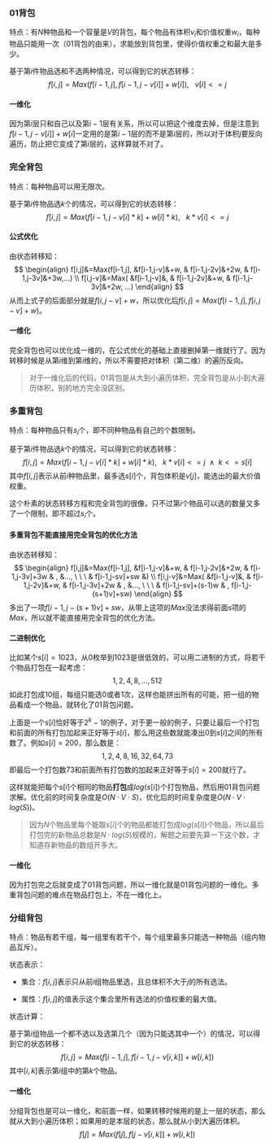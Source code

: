 ### 01背包

特点：有$N$种物品和一个容量是$V$的背包，每个物品有体积$v_i$和价值权重$w_i$，每种物品只能用一次（01背包的由来），求能放到背包里，使得价值权重之和最大是多少。

基于第$i$件物品选和不选两种情况，可以得到它的状态转移：
$$
f[i,j] = Max(f[i-1, j], f[i-1, j - v[i]] + w[i]), \ \ \ v[i] <= j
$$

#### 一维化

因为第$i$层只和自己以及第$i-1$层有关系，所以可以把这个维度去掉，但是注意到$f[i-1, j - v[i]] + w[i]$一定用的是第$i-1$层的而不是第$i$层的，所以对于体积$j$要反向遍历，防止把它变成了第$i$层的，这样算就不对了。

### 完全背包

特点：每种物品可以用无限次。

基于第$i$件物品选$k$个的情况，可以得到它的状态转移：
$$
f[i,j] = Max(f[i-1, j-v[i]*k] + w[i]*k), \ \ \ k * v[i] <= j
$$

#### 公式优化

由状态转移知：
$$
\begin{align}
f[i,j]&=Max(f[i-1,j], &f[i-1,j-v]&+w, & f[i-1,j-2v]&+2w, & f[i-1,j-3v]&+3w,...) \\
f[i,j-v]&=Max( &f[i-1,j-v]&, & f[i-1,j-2v]&+w, & f[i-1,j-3v]&+2w, ...)
\end{align}
$$
从而上式子的后面部分就是$f[i,j-v]+w$，所以优化后$f[i,j] = Max(f[i-1,j], f[i,j-v]+w)$。

#### 一维化

完全背包也可以优化成一维的，在公式优化的基础上直接删掉第一维就行了。因为转移时候是从第$i$维到第$i$维的，所以不需要把对体积（第二维）的遍历反向。

> 对于一维化后的代码，01背包是从大到小遍历体积，完全背包是从小到大遍历体积，别的地方完全没区别。

### 多重背包

特点：每种物品只有$s_i$个，即不同种物品有自己的个数限制。

基于第$i$件物品选$k$个的情况，可以得到它的状态转移：
$$
f[i,j] = Max(f[i-1, j-v[i]*k] + w[i]*k), \ \ \ k * v[i] <= j \ \ \wedge \ \ k <= s[i]
$$
其中$f[i,j]$表示从前$i$种物品里，最多选$s[i]$个，背包体积是$v[j]$，能选出的最大价值权重。

这个朴素的状态转移方程和完全背包的很像，只不过第$i$个物品可以选的数量又多了一个限制，即不超过$s_i$个。

#### 多重背包不能直接用完全背包的优化方法

由状态转移知：
$$
\begin{align}
f[i,j]&=Max(f[i-1,j], &f[i-1,j-v]&+w, & f[i-1,j-2v]&+2w, & f[i-1,j-3v]+3w & , &..., \ \ \ & f[i-1,j-sv]+sw &) \\
f[i,j-v]&=Max( &f[i-1,j-v]&, & f[i-1,j-2v]&+w, & f[i-1,j-3v]+2w & , &..., \ \ \ & f[i-1,j-sv]+(s-1)w & , f[i-1,j-(s+1)v]+sw)
\end{align}
$$
多出了一项$f[i-1,j-(s+1)v]+sw$，从带上这项的$Max$没法求得前面$s$项的$Max$，所以就不能直接用完全背包的优化方法。

#### 二进制优化

比如某个$s[i]=1023$，从$0$枚举到$1023$是很低效的，可以用二进制的方式，将若干个物品打包在一起考虑：
$$
1,2,4,8,...,512
$$
如此打包成$10$组，每组只能选$0$或者$1$次，这样也能拼出所有的可能，把一组的物品看成一个物品，就转化了01背包问题。

上面是一个$s[i]$恰好等于$2^k-1$的例子，对于更一般的例子，只要让最后一个打包和前面的所有打包加起来正好等于$s[i]$，那么用这些数就能凑出$0$到$s[i]$之间的所有数了。例如$s[i]=200$，那么数是：
$$
1,2,4,8,16,32,64,73
$$
即最后一个打包数$73$和前面所有打包数的加起来正好等于$s[i]=200$就行了。

这样就能把每个$s[i]$个相同的物品**打包**成$log(s[i])$个打包物品，然后用01背包问题求解。优化前的时间复杂度是$O(N \cdot V \cdot S)$，优化后的时间复杂度是$O(N \cdot V \cdot log(S))$。

> 因为$N$个物品里每个能取$s[i]$个的物品都能打包成$log(s[i])$个物品，所以最后打包完的新物品总数是$N\cdot log(S)$规模的，解题之前要先算一下这个数，才知道存新物品的数组开多大。

#### 一维化

因为打包完之后就变成了01背包问题，所以一维化就是01背包问题的一维化。多重背包问题的难点在物品打包上，不在一维化上。

### 分组背包

特点：物品有若干组，每一组里有若干个，每个组里最多只能选一种物品（组内物品互斥）。

状态表示：

- 集合：$f[i,j]$表示只从前$i$组物品里选，且总体积不大于$j$的所有选法。

- 属性：$f[i,j]$的值表示这个集合里所有选法的价值权重的最大值。

状态计算：

基于第$i$组物品一个都不选以及选第几个（因为只能选其中一个）的情况，可以得到它的状态转移：
$$
f[i,j] = Max(f[i-1,j], f[i-1, j-v[i,k]] + w[i,k])
$$
其中$[i,k]$表示第$i$组中的第$k$个物品。

#### 一维化

分组背包也是可以一维化，和前面一样，如果转移时候用的是上一层的状态，那么就从大到小遍历体积；如果用的是本层的状态，那么就从小到大遍历体积。
$$
f[j] = Max(f[j], f[j-v[i,k]] + w[i,k])
$$

